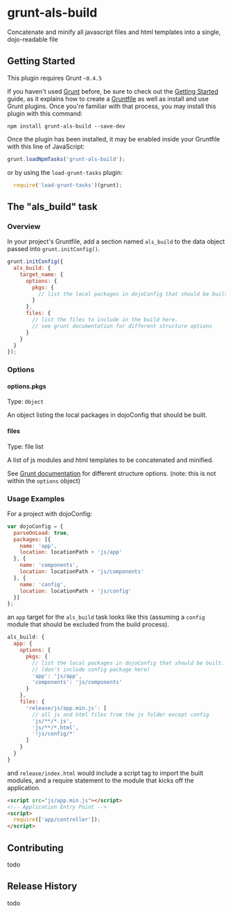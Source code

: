 # grunt-als-build

Concatenate and minify all javascript files and html templates into a single, dojo-readable file

## Getting Started
This plugin requires Grunt `~0.4.5`

If you haven't used [Grunt](http://gruntjs.com/) before, be sure to check out the [Getting Started](http://gruntjs.com/getting-started) guide, as it explains how to create a [Gruntfile](http://gruntjs.com/sample-gruntfile) as well as install and use Grunt plugins. Once you're familiar with that process, you may install this plugin with this command:

```shell
npm install grunt-als-build --save-dev
```

Once the plugin has been installed, it may be enabled inside your Gruntfile with this line of JavaScript:

```js
grunt.loadNpmTasks('grunt-als-build');
```

or by using the `load-grunt-tasks` plugin:

```js
  require('load-grunt-tasks')(grunt);
```


## The "als_build" task

### Overview
In your project's Gruntfile, add a section named `als_build` to the data object passed into `grunt.initConfig()`.

```js
grunt.initConfig({
  als_build: {
    target_name: {
  	  options: {
  	    pkgs: {
  	      // list the local packages in dojoConfig that should be built.
  	    }
  	  },
  	  files: {
  	    // list the files to include in the build here.
  	    // see grunt documentation for different structure options
  	  }
    }
  }
});
```

### Options

#### options.pkgs
Type: `Object`

An object listing the local packages in dojoConfig that should be built. 

#### files 
Type: file list

A list of js modules and html templates to be concatenated and minified.

See [Grunt documentation](http://gruntjs.com/configuring-tasks#files) for different structure options. (note: this is not within the `options` object)

### Usage Examples

For a project with dojoConfig:

```js
var dojoConfig = {
  parseOnLoad: true,
  packages: [{
    name: 'app',
    location: locationPath + 'js/app'
  }, {
    name: 'components',
    location: locationPath + 'js/components'
  }, {
    name: 'config',
    location: locationPath + 'js/config'
  }]
};
```

an `app` target for the `als_build` task looks like this (assuming a `config` module that should be excluded from the build process).

```js
als_build: {
  app: {
    options: {
      pkgs: {
        // list the local packages in dojoConfig that should be built.
        // (don't include config package here)
        'app': 'js/app',
        'components': 'js/components'
      }
    },
    files: {
      'release/js/app.min.js': [
        // all js and html files from the js folder except config
        'js/**/*.js',
        'js/**/*.html',
        '!js/config/*'
      ]
    }
  }
}
```

and `release/index.html` would include a script tag to import the built modules,
and a require statement to the module that kicks off the application.

```html
<script src="js/app.min.js"></script>
<!-- Application Entry Point -->
<script>
  require(['app/controller']);
</script>
```

## Contributing
todo

## Release History
todo
